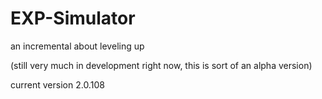 # EXP-Simulator
an incremental about leveling up

(still very much in development right now, this is sort of an alpha version)

current version 2.0.108
